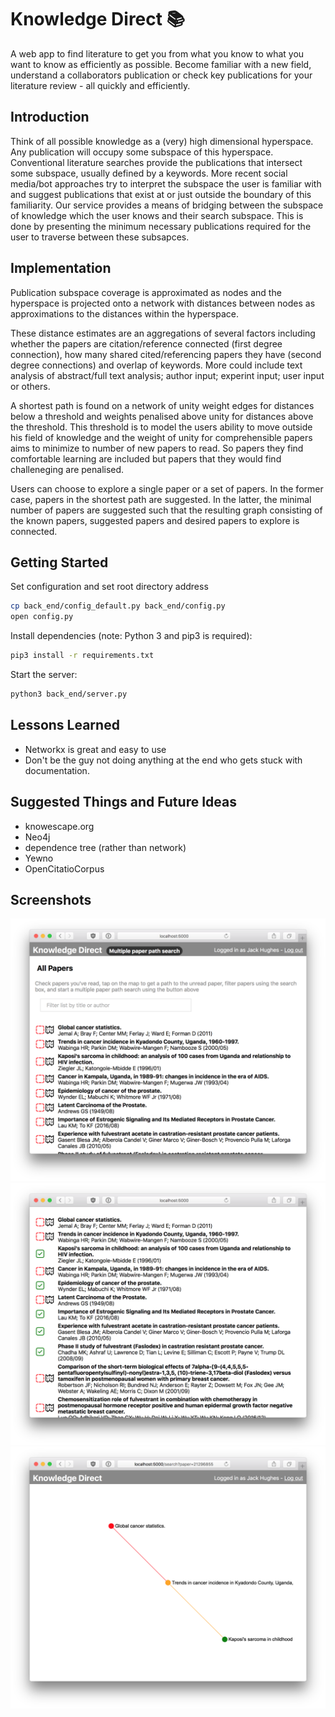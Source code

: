 # Knowledge Direct :books:
A web app to find literature to get you from what you know to what you want to know as efficiently as possible. Become familiar with a new field, understand a collaborators publication or check key publications for your literature review - all quickly and efficiently.

## Introduction
Think of all possible knowledge as a (very) high dimensional hyperspace. Any publication will occupy some subspace of this hyperspace.
Conventional literature searches provide the publications that intersect some subspace, usually defined by a keywords.
More recent social media/bot approaches try to interpret the subspace the user is familiar with and suggest publications that exist at or just outside the boundary of this familiarity.
Our service provides a means of bridging between the subspace of knowledge which the user knows and their search subspace. This is done by presenting the minimum necessary publications required for the user to traverse between these subsapces.

## Implementation

Publication subspace coverage is approximated as nodes and the hyperspace is projected onto a network with distances between nodes as approximations to the distances within the hyperspace.

These distance estimates are an aggregations of several factors including whether the papers are citation/reference connected (first degree connection), how many shared cited/referencing papers they have (second degree connections) and overlap of keywords.
More could include text analysis of abstract/full text analysis; author input; experint input; user input or others.

A shortest path is found on a network of unity weight edges for distances below a threshold and weights penalised above unity for distances above the threshold. This threshold is to model the users ability to move outside his field of knowledge and the weight of unity for comprehensible papers aims to minimize to number of new papers to read. So papers they find comfortable learning are included but papers that they would find challeneging are penalised.

Users can choose to explore a single paper or a set of papers. In the former case, papers in the shortest path are suggested. In the latter, the minimal number of papers are suggested such that the resulting graph consisting of the known papers, suggested papers and desired papers to explore is connected.

## Getting Started

Set configuration and set root directory address
```bash
cp back_end/config_default.py back_end/config.py
open config.py
```

Install dependencies (note: Python 3 and pip3 is required):
```bash
pip3 install -r requirements.txt
```

Start the server:
```bash
python3 back_end/server.py
```

## Lessons Learned
* Networkx is great and easy to use
* Don't be the guy not doing anything at the end who gets stuck with documentation.

## Suggested Things and Future Ideas
* knowescape.org
* Neo4j
* dependence tree (rather than network)
* Yewno
* OpenCitatioCorpus

## Screenshots

![Homepage](screenshots/1.png)
![Homepage with papers marked as read](screenshots/2.png)
![Graph showing papers](screenshots/3.png)
